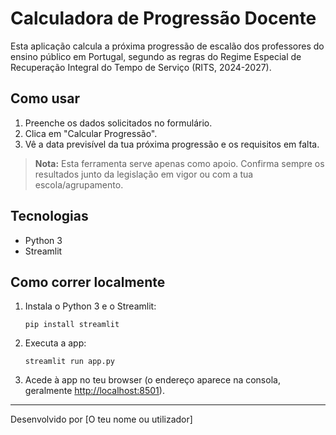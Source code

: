 # Calculadora de Progressão Docente

Esta aplicação calcula a próxima progressão de escalão dos professores do ensino público em Portugal, segundo as regras do Regime Especial de Recuperação Integral do Tempo de Serviço (RITS, 2024-2027).

## Como usar

1. Preenche os dados solicitados no formulário.
2. Clica em "Calcular Progressão".
3. Vê a data previsível da tua próxima progressão e os requisitos em falta.

> **Nota:** Esta ferramenta serve apenas como apoio. Confirma sempre os resultados junto da legislação em vigor ou com a tua escola/agrupamento.

## Tecnologias

- Python 3
- Streamlit

## Como correr localmente

1. Instala o Python 3 e o Streamlit:

    ```
    pip install streamlit
    ```

2. Executa a app:

    ```
    streamlit run app.py
    ```

3. Acede à app no teu browser (o endereço aparece na consola, geralmente [http://localhost:8501](http://localhost:8501)).

---

Desenvolvido por [O teu nome ou utilizador]